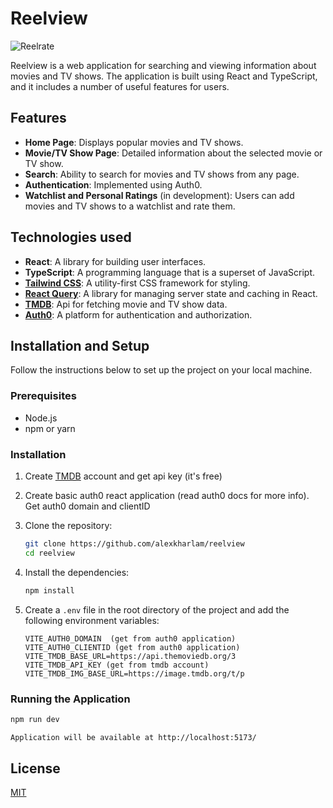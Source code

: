# Reelview

![Reelrate](https://i.ibb.co/Wn0VNhY/Frame-15.png)

Reelview is a web application for searching and viewing information about movies and TV shows. The application is built using React and TypeScript, and it includes a number of useful features for users.

## Features

- **Home Page**: Displays popular movies and TV shows.
- **Movie/TV Show Page**: Detailed information about the selected movie or TV show.
- **Search**: Ability to search for movies and TV shows from any page.
- **Authentication**: Implemented using Auth0.
- **Watchlist and Personal Ratings** (in development): Users can add movies and TV shows to a watchlist and rate them.

## Technologies used

- **React**: A library for building user interfaces.
- **TypeScript**: A programming language that is a superset of JavaScript.
- **[Tailwind CSS](https://tailwindcss.com/)**: A utility-first CSS framework for styling.
- **[React Query](https://tanstack.com/query/v3)**: A library for managing server state and caching in React.
- **[TMDB](https://developer.themoviedb.org/docs)**: Api for fetching movie and TV show data.
- **[Auth0](https://auth0.com/docs)**: A platform for authentication and authorization.

## Installation and Setup

Follow the instructions below to set up the project on your local machine.

### Prerequisites

- Node.js
- npm or yarn

### Installation

1. Create [TMDB](https://developer.themoviedb.org/docs) account and get api key (it's free)

2. Create basic auth0 react application (read auth0 docs for more info). Get auth0 domain and clientID

3. Clone the repository:

   ```bash
   git clone https://github.com/alexkharlam/reelview
   cd reelview
   ```

4. Install the dependencies:

   ```bash
   npm install
   ```

5. Create a `.env` file in the root directory of the project and add the following environment variables:

   ```plaintext
   VITE_AUTH0_DOMAIN  (get from auth0 application)
   VITE_AUTH0_CLIENTID (get from auth0 application)
   VITE_TMDB_BASE_URL=https://api.themoviedb.org/3
   VITE_TMDB_API_KEY (get from tmdb account)
   VITE_TMDB_IMG_BASE_URL=https://image.tmdb.org/t/p
   ```

### Running the Application

```bash
npm run dev

Application will be available at http://localhost:5173/
```

## License

[MIT](https://choosealicense.com/licenses/mit/)
